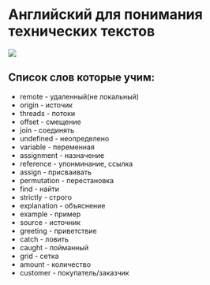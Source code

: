 # Английский для понимания технических текстов

![](https://i.pinimg.com/originals/6c/fe/2d/6cfe2da286e69e4b8a361fda6d2fdd5e.png)

## Список слов которые учим:

- remote - удаленный(не локальный)
- origin - источик
- threads - потоки
- offset - смещение
- join - соединять
- undefined - неопределено
- variable - переменная
- assignment - назначение
- reference - упонминание, ссылка
- assign - присваивать
- permutation - перестановка
- find - найти
- strictly - строго
- explanation - объяснение
- example - пример
- source - источник
- greeting - приветствие
- catch - ловить
- caught - пойманный
- grid - сетка
- amount - количество
- customer - покупатель/заказчик
